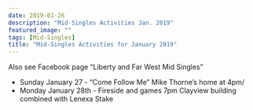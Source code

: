 ```yaml
---
date: 2019-01-26
description: "Mid-Singles Activities Jan. 2019"
featured_image: ""
tags: [Mid-Singles]
title: "Mid-Singles Activities for January 2019"
---
```


Also see Facebook page “Liberty and Far West Mid Singles”

- Sunday January 27 - “Come Follow Me” Mike Thorne’s home at 4pm/ 
- Monday January 28th - Fireside and games 7pm Clayview building combined with Lenexa Stake
